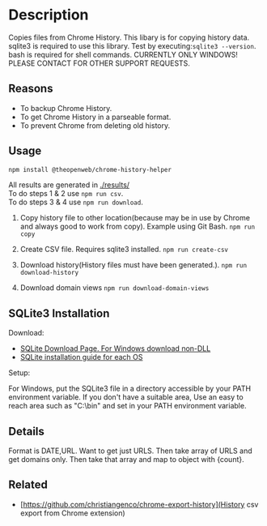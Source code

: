# Description

Copies files from Chrome History.
This libary is for copying history data.
sqlite3 is required to use this library. Test by executing:`sqlite3 --version`.
bash is required for shell commands.
CURRENTLY ONLY WINDOWS! PLEASE CONTACT FOR OTHER SUPPORT REQUESTS.

## Reasons

- To backup Chrome History.
- To get Chrome History in a parseable format.
- To prevent Chrome from deleting old history.

## Usage

```bash
npm install @theopenweb/chrome-history-helper
```

All results are generated in [./results/](./results/)  
To do steps 1 & 2 use `npm run csv`.  
To do steps 3 & 4 use `npm run download`.  

1. Copy history file to other location(because may be in use by Chrome and always good to work from copy). Example using Git Bash.
`npm run copy`

2. Create CSV file. Requires sqlite3 installed.
`npm run create-csv`

3. Download history(History files must have been generated.).
`npm run download-history`

4. Download domain views
`npm run download-domain-views`

## SQLite3 Installation

Download:

- [SQLite Download Page. For Windows download non-DLL](https://www.sqlite.org/download.html)
- [SQLite installation guide for each OS](https://www.servermania.com/kb/articles/install-sqlite/)

Setup:

For Windows, put the SQLite3 file in a directory accessible by your PATH environment variable.
If you don't have a suitable area, Use an easy to reach area such as "C:\bin" and set in your PATH environment variable.

## Details

Format is DATE,URL.
Want to get just URLS.
Then take array of URLS and get domains only.
Then take that array and map to object with {count}.

## Related

- [https://github.com/christiangenco/chrome-export-history](History csv export from Chrome extension)
